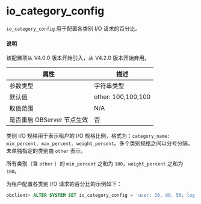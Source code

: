 # io_category_config

`io_category_config` 用于配置各类别 I/O 请求的百分比。

<main id="notice" type='explain'>
<h4>说明</h4>
<p>该配置项从 V4.0.0 版本开始引入，从 V4.2.0 版本开始弃用。</p>
</main>


|      **属性**      |       **描述**       |
|------------------|--------------------|
| 参数类型             | 字符串类型              |
| 默认值              | other: 100,100,100 |
| 取值范围             | N/A                |
| 是否重启 OBServer 节点生效 | 否                  |


类别 I/O 规格用于表示租户的 I/O 规格比例，格式为：`category_name: min_percent, max_percent, weight_percent`。多个类别规格之间以分号分隔，未单独指定的类别由 `other` 表示。

所有类别（含 `other` ）的 `min_percent` 之和为 `100`，`weight_percent` 之和为 `100`。

为租户配置各类别 I/O 请求的百分比的示例如下：

```sql
obclient> ALTER SYSTEM SET io_category_config = 'user: 30, 90, 50; log: 30, 90, 30; sys: 10, 10, 10; other: 30, 100, 10;';
```

